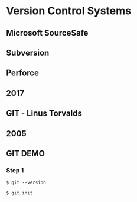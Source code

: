 <!-- good morning 19s! -->
# Version Control Systems

## Microsoft SourceSafe
## Subversion
## Perforce

## 2017
## GIT - Linus Torvalds
## 2005

## GIT DEMO
### Step 1
```$ git --version```

```$ git init```

